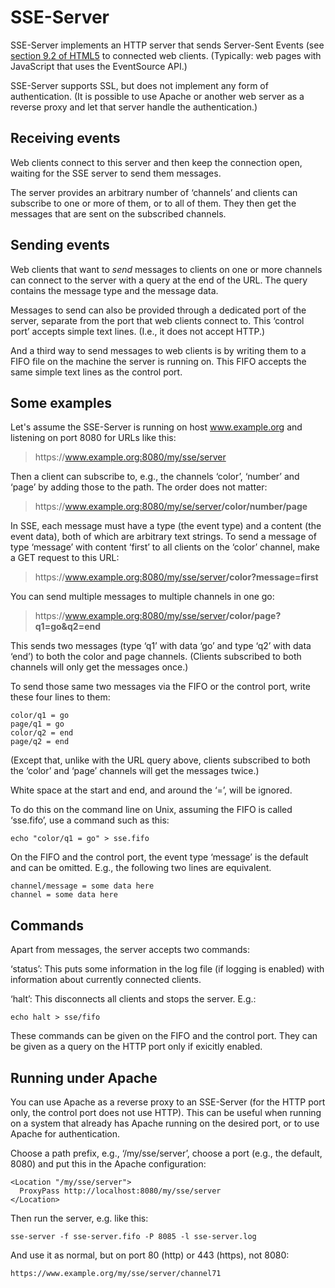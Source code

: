 # SSE-Server

SSE-Server implements an HTTP server that sends Server-Sent Events
(see [section 9.2 of
HTML5](https://html.spec.whatwg.org/multipage/server-sent-events.html)
to connected web clients. (Typically: web pages with JavaScript that
uses the EventSource API.)

SSE-Server supports SSL, but does not implement any form of
authentication. (It is possible to use Apache or another web server as
a reverse proxy and let that server handle the authentication.)

## Receiving events

Web clients connect to this server and then keep the connection open,
waiting for the SSE server to send them messages.

The server provides an arbitrary number of ‘channels’ and clients can
subscribe to one or more of them, or to all of them. They then get the
messages that are sent on the subscribed channels.

## Sending events

Web clients that want to *send* messages to clients on one or more
channels can connect to the server with a query at the end of the
URL. The query contains the message type and the message data.

Messages to send can also be provided through a dedicated port of the
server, separate from the port that web clients connect to. This
‘control port’ accepts simple text lines. (I.e., it does not accept
HTTP.)

And a third way to send messages to web clients is by writing them to
a FIFO file on the machine the server is running on. This FIFO accepts
the same simple text lines as the control port.

## Some examples

Let's assume the SSE-Server is running on host www.example.org and
listening on port 8080 for URLs like this:

> https‍://www.example.org:8080/my/sse/server

Then a client can subscribe to, e.g., the channels ‘color’, ‘number’
and ‘page’ by adding those to the path. The order does not matter:

> https‍://www.example.org:8080/my/se/server<b>/color/number/page</b>

In SSE, each message must have a type (the event type) and a content
(the event data), both of which are arbitrary text strings. To send a
message of type ‘message’ with content ‘first’ to all clients on the
‘color’ channel, make a GET request to this URL:

> https‍://www.example.org:8080/my/sse/server<b>/color?message=first</b>

You can send multiple messages to multiple channels in one go:

> https‍://www.example.org:8080/my/sse/server<b>/color/page?q1=go&q2=end</b>

This sends two messages (type ‘q1’ with data ‘go’ and type ‘q2’ with
data ‘end’) to both the color and page channels. (Clients subscribed
to both channels will only get the messages once.)

To send those same two messages via the FIFO or the control port,
write these four lines to them:

    color/q1 = go
    page/q1 = go
    color/q2 = end
    page/q2 = end

(Except that, unlike with the URL query above, clients subscribed to
both the ‘color’ and ‘page’ channels will get the messages twice.)

White space at the start and end, and around the ‘=’, will be ignored.

To do this on the command line on Unix, assuming the FIFO is called ‘sse.fifo’, use a command such as this:

    echo "color/q1 = go" > sse.fifo

On the FIFO and the control port, the event type ‘message’ is the
default and can be omitted. E.g., the following two lines are
equivalent.

    channel/message = some data here
    channel = some data here

## Commands

Apart from messages, the server accepts two commands:

‘status’: This puts some information in the log file (if logging is
enabled) with information about currently connected clients.

‘halt’: This disconnects all clients and stops the server. E.g.:

    echo halt > sse/fifo

These commands can be given on the FIFO and the control port. They can
be given as a query on the HTTP port only if exicitly enabled.

## Running under Apache

You can use Apache as a reverse proxy to an SSE-Server (for the HTTP
port only, the control port does not use HTTP). This can be useful
when running on a system that already has Apache running on the
desired port, or to use Apache for authentication.

Choose a path prefix, e.g., ‘/my/sse/server’, choose a port (e.g., the
default, 8080) and put this in the Apache configuration:

    <Location "/my/sse/server">
      ProxyPass http://localhost:8080/my/sse/server
    </Location>

Then run the server, e.g. like this:

    sse-server -f sse-server.fifo -P 8085 -l sse-server.log

And use it as normal, but on port 80 (http) or 443 (https), not 8080:

    https://www.example.org/my/sse/server/channel71

